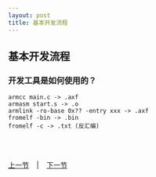 ```yaml
---
layout: post
title: 基本开发流程 
---
```


## 基本开发流程

### 开发工具是如何使用的？
	armcc main.c -> .axf
	armasm start.s -> .o
	armlink -ro-base 0x?? -entry xxx -> .axf
	fromelf -bin -> .bin
	fromelf -c -> .txt (反汇编)
	

<br> <br> 
<div> <a href="chp3-3.html">上一节</a> &nbsp;&nbsp; | &nbsp;&nbsp; <a href="chp4-1.html">下一节</a> </div> <br> <br>